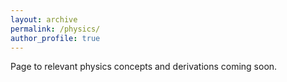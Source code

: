 ```yaml
---
layout: archive
permalink: /physics/
author_profile: true
---
```


Page to relevant physics concepts and derivations coming soon.

